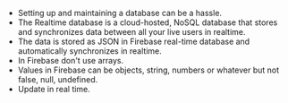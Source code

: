 - Setting up and maintaining a database can be a hassle.
- The Realtime database is a cloud-hosted, NoSQL database that stores and synchronizes data between all your live users in realtime.
- The data is stored as JSON in Firebase real-time database and automatically synchronizes in realtime.
- In Firebase don't use arrays. 
- Values in Firebase can be objects, string, numbers or whatever but not false, null, undefined.
- Update in real time.